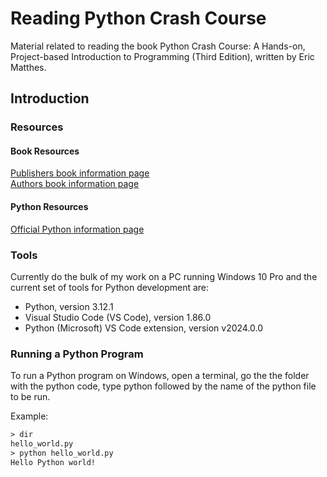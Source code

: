 # Reading Python Crash Course

Material related to reading the book Python Crash Course: A Hands-on, Project-based Introduction to Programming (Third Edition), written by Eric Matthes.

## Introduction

### Resources

#### Book Resources

[Publishers book information page](https://nostarch.com/python-crash-course-3rd-edition)  
[Authors book information page](https://ehmatthes.github.io/pcc_3e/)  

#### Python Resources

[Official Python information page](https://www.python.org/)  

### Tools

Currently do the bulk of my work on a PC running Windows 10 Pro and the current set of tools for Python development are:

- Python, version 3.12.1
- Visual Studio Code (VS Code), version 1.86.0
- Python (Microsoft) VS Code extension, version  v2024.0.0

### Running a Python Program

To run a Python program on Windows, open a terminal, go the the folder with the python code, type python followed by the name of the python file to be run.

Example:

```txt
> dir
hello_world.py
> python hello_world.py
Hello Python world! 
```
